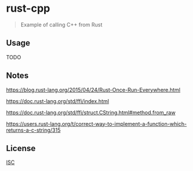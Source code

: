 # rust-cpp

> Example of calling C++ from Rust

## Usage

TODO

## Notes

<https://blog.rust-lang.org/2015/04/24/Rust-Once-Run-Everywhere.html>

<https://doc.rust-lang.org/std/ffi/index.html>

<https://doc.rust-lang.org/std/ffi/struct.CString.html#method.from_raw>

<https://users.rust-lang.org/t/correct-way-to-implement-a-function-which-returns-a-c-string/315>

## License

[ISC](LICENSE)
